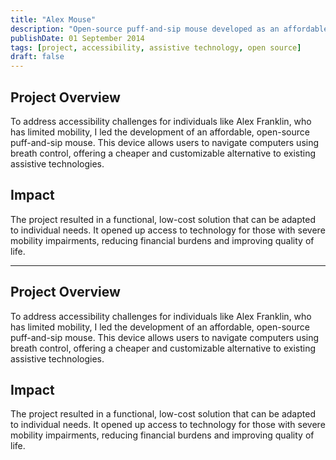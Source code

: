 ```yaml
---
title: "Alex Mouse"
description: "Open-source puff-and-sip mouse developed as an affordable alternative to assistive technology for individuals with mobility impairments."
publishDate: 01 September 2014
tags: [project, accessibility, assistive technology, open source]
draft: false
---
```


## Project Overview
To address accessibility challenges for individuals like Alex Franklin, who has limited mobility, I led the development of an affordable, open-source puff-and-sip mouse. This device allows users to navigate computers using breath control, offering a cheaper and customizable alternative to existing assistive technologies.

## Impact
The project resulted in a functional, low-cost solution that can be adapted to individual needs. It opened up access to technology for those with severe mobility impairments, reducing financial burdens and improving quality of life.

---

## Project Overview
To address accessibility challenges for individuals like Alex Franklin, who has limited mobility, I led the development of an affordable, open-source puff-and-sip mouse. This device allows users to navigate computers using breath control, offering a cheaper and customizable alternative to existing assistive technologies.

## Impact
The project resulted in a functional, low-cost solution that can be adapted to individual needs. It opened up access to technology for those with severe mobility impairments, reducing financial burdens and improving quality of life.
